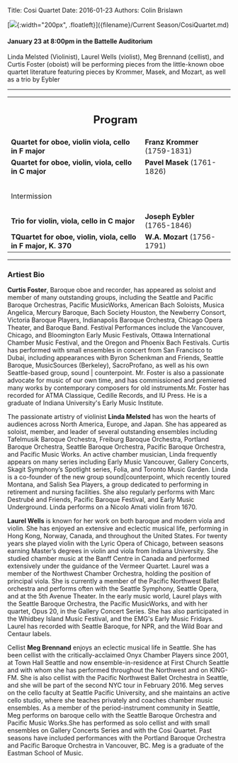Title: Cosi Quartet
Date: 2016-01-23
Authors: Colin Brislawn

[![ ]({filename}/images/Cosi200.png){:width="200px", .floatleft}]({filename}/Current Season/CosiQuartet.md)

#### January 23 at 8:00pm in the Battelle Auditorium

Linda Melsted (Violinist), Laurel Wells (violist), Meg Brennand (cellist), and Curtis Foster (oboist) will be performing pieces from the little-known oboe quartet literature featuring pieces by Krommer, Masek, and Mozart, as well as a trio by Eybler

---

<table width="800" align="center">
<tr>
<td align="center" colspan="2"><h2>Program</h2></td><td></td>
</tr>
<tr>
  <td><b>Quartet for oboe, violin viola, cello in F major</b></td>
  <td class="right"><b>Franz Krommer</b> (1759-1831)</td>
</tr>
<tr>
  <td> <b>Quartet for oboe, violin, viola, cello in C major</b></td>
  <td class="right"><b>Pavel Masek</b> (1761-1826)</td>
</tr>
<tr><td style="height:10px"></td><td style="height:10px"></td></tr>
 <tr><td colspan="2" class="center">
	<br>
	<div class="smallheading">Intermission
	</div><br></td>
  </tr>
<tr>
  <td> <b>Trio for violin, viola, cello in C major</b></td>
  <td class="right"><b>Joseph Eybler</b> (1765-1846)</td>
</tr>
<tr>
  <td> <b>TQuartet for oboe, violin, viola, cello in F major, K. 370</b></td>
  <td class="right"><b>W.A. Mozart</b> (1756-1791)</td>
</tr>
</table>


---

### Artiest Bio

**Curtis Foster**, Baroque oboe and recorder, has appeared as soloist and member of many outstanding groups, including the Seattle and Pacific Baroque Orchestras, Pacific MusicWorks, American Bach Soloists, Musica Angelica, Mercury Baroque, Bach Society Houston, the Newberry Consort, Victoria Baroque Players, Indianapolis Baroque Orchestra, Chicago Opera Theater, and Baroque Band. Festival Performances include the Vancouver, Chicago, and Bloomington Early Music Festivals, Ottawa International Chamber Music Festival, and the Oregon and Phoenix Bach Festivals. Curtis has performed with small ensembles in concert from San Francisco to Dubai, including appearances with Byron Schenkman and Friends, Seattle Baroque, MusicSources (Berkeley), SacroProfano, as well as his own Seattle-based group, sound | counterpoint. Mr. Foster is also a passionate advocate for music of our own time, and has commissioned and premiered many works by contemporary composers for old instruments.Mr. Foster has recorded for ATMA Classique, Cedille Records, and IU Press. He is a graduate of Indiana University's Early Music Institute.

The passionate artistry of violinist **Linda Melsted** has won the hearts of audiences across North America, Europe, and Japan. She has appeared as soloist, member, and leader of several outstanding ensembles including Tafelmusik Baroque Orchestra, Freiburg Baroque Orchestra, Portland Baroque Orchestra, Seattle Baroque Orchestra, Pacific Baroque Orchestra, and Pacific Music Works. An active chamber musician, Linda frequently appears on many series including Early Music Vancouver, Gallery Concerts, Skagit Symphony’s Spotlight series, Folia, and Toronto Music Garden. Linda is a co-founder of the new group sound|counterpoint, which recently toured Montana, and Salish Sea Players, a group dedicated to performing in retirement and nursing facilities. She also regularly performs with Marc Destrubé and Friends, Pacific Baroque Festival, and Early Music Underground. Linda performs on a Nicolo Amati violin from 1670.

**Laurel Wells** is known for her work on both baroque and modern viola and violin. She has enjoyed an extensive and eclectic musical life, performing in Hong Kong, Norway, Canada, and throughout the United States. For twenty years she played violin with the Lyric Opera of Chicago, between seasons earning Master’s degrees in violin and viola from Indiana University. She studied chamber music at the Banff Centre in Canada and performed extensively under the guidance of the Vermeer Quartet. Laurel was a member of the Northwest Chamber Orchestra, holding the position of principal viola. She is currently a member of the Pacific Northwest Ballet orchestra and performs often with the Seattle Symphony, Seattle Opera, and at the 5th Avenue Theater. In the early music world, Laurel plays with the Seattle Baroque Orchestra, the Pacific MusicWorks, and with her quartet, Opus 20, in the Gallery Concert Series. She has also participated in the Whidbey Island Music Festival, and the EMG's Early Music Fridays. Laurel has recorded with Seattle Baroque, for NPR, and the Wild Boar and Centaur labels.

Cellist **Meg Brennand** enjoys an eclectic musical life in Seattle. She has been cellist with the critically-acclaimed Onyx Chamber Players since 2001, at Town Hall Seattle and now ensemble-in-residence at First Church Seattle and with whom she has performed throughout the Northwest and on KING-FM. She is also cellist with the Pacific Northwest Ballet Orchestra in Seattle, and she will be part of the second NYC tour in February 2016. Meg serves on the cello faculty at Seattle Pacific University, and she maintains an active cello studio, where she teaches privately and coaches chamber music ensembles. As a member of the period-instrument community in Seattle, Meg performs on baroque cello with the Seattle Baroque Orchestra and Pacific Music Works.She has performed as solo cellist and with small ensembles on Gallery Concerts Series and with the Cosi Quartet. Past seasons have included performances with the Portland Baroque Orchestra and Pacific Baroque Orchestra in Vancouver, BC. Meg is a graduate of the Eastman School of Music.
